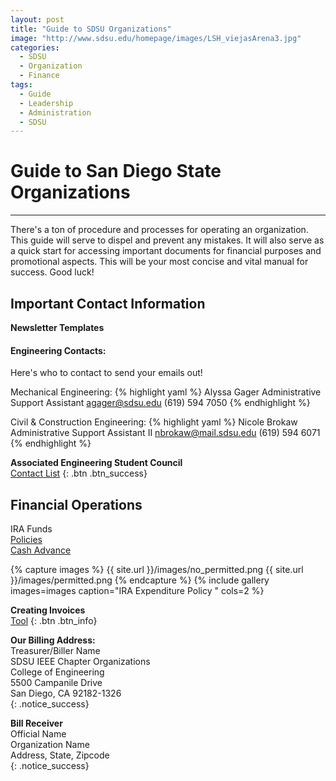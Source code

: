 ```yaml
---
layout: post
title: "Guide to SDSU Organizations"
image: "http://www.sdsu.edu/homepage/images/LSH_viejasArena3.jpg"
categories:
  - SDSU
  - Organization
  - Finance
tags:
  - Guide
  - Leadership
  - Administration
  - SDSU
---
```


# Guide to San Diego State Organizations
---

There's a ton of procedure and processes for operating an organization. This guide will serve to dispel and prevent any mistakes. It will also serve as a quick start for accessing important documents for financial purposes and promotional aspects. This will be your most concise and vital manual for success. Good luck!


Important Contact Information
---  

**Newsletter Templates**



#### Engineering Contacts:
Here's who to contact to send your emails out!  

Mechanical Engineering:
{% highlight yaml %}
Alyssa Gager
Administrative Support Assistant
agager@sdsu.edu
(619) 594 7050
{% endhighlight %}

Civil & Construction Engineering:
{% highlight yaml %}
Nicole Brokaw
Administrative Support Assistant II
nbrokaw@mail.sdsu.edu
(619) 594 6071
{% endhighlight %}

**Associated Engineering Student Council**  
[Contact List](https://docs.google.com/spreadsheets/d/15jP5F49Q6OqqjD5Bj9DgG-hhZcNXo6aWfV6Lt3ns0A8/edit?usp=sharing)
{: .btn .btn_success}

Financial Operations
---

IRA Funds  
[Policies](http://bfa.sdsu.edu/ap/pdf/irapolicy.pdf)  
[Cash Advance](http://bfa.sdsu.edu/ap/pdf/iracash.pdf)

{% capture images %}
  {{ site.url }}/images/no_permitted.png
  {{ site.url }}/images/permitted.png
{% endcapture %}
{% include gallery images=images caption="IRA Expenditure Policy " cols=2 %}

**Creating Invoices**  
[Tool](https://invoicehome.com/invoices)
{: .btn .btn_info}

**Our Billing Address:**  
Treasurer/Biller Name  
SDSU IEEE Chapter Organizations  
College of Engineering  
5500 Campanile Drive  
San Diego, CA 92182-1326  
{: .notice_success}

**Bill Receiver**  
Official Name  
Organization Name  
Address, State, Zipcode  
{: .notice_success}
